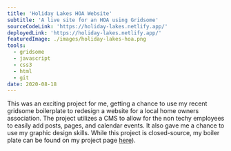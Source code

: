 ```yaml
---
title: 'Holiday Lakes HOA Website'
subtitle: 'A live site for an HOA using Gridsome'
sourceCodeLink: 'https://holiday-lakes.netlify.app/'
deployedLink: 'https://holiday-lakes.netlify.app/'
featuredImage: ./images/holiday-lakes-hoa.png
tools:
  - gridsome
  - javascript
  - css3
  - html
  - git
date: 2020-08-18
---
```


This was an exciting project for me, getting a chance to use my recent gridsome boilerplate to redesign a website for a local home owners association. The project utilizes a CMS to allow for the non techy employees to easily add posts, pages, and calendar events. It also gave me a chance to use my graphic design skills. While this project is closed-source, my boiler plate can be found on my project page [here](/projects/jamstack-blog-template/)).
